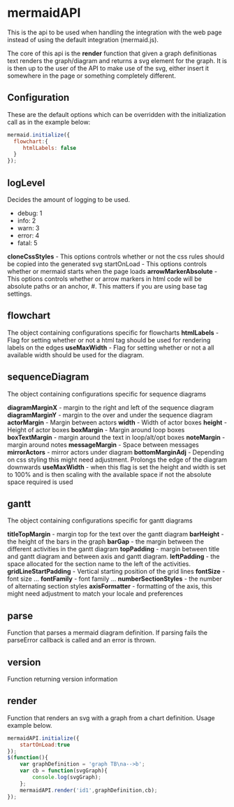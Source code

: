 # mermaidAPI

This is the api to be used when handling the integration with the web page instead of using the default integration (mermaid.js).

The core of this api is the **render** function that given a graph definitionas text renders the graph/diagram and returns a svg element for the graph. It is is then up to the user of the API to make use of the svg, either insert it somewhere in the page or something completely different.


## Configuration

These are the default options which can be overridden with the initialization call as in the example below:

```javascript
mermaid.initialize({
  flowchart:{
     htmlLabels: false
  }
});
```


## logLevel

Decides the amount of logging to be used.

- debug: 1
- info: 2
- warn: 3
- error: 4
- fatal: 5

**cloneCssStyles** - This options controls whether or not the css rules should be copied into the generated svg startOnLoad - This options controls whether or mermaid starts when the page loads
**arrowMarkerAbsolute** - This options controls whether or arrow markers in html code will be absolute paths or an anchor, #. This matters if you are using base tag settings.


## flowchart

The object containing configurations specific for flowcharts
**htmlLabels** - Flag for setting whether or not a html tag should be used for rendering labels on the edges
**useMaxWidth** - Flag for setting whether or not a all available width should be used for the diagram.


## sequenceDiagram

The object containing configurations specific for sequence diagrams

**diagramMarginX** - margin to the right and left of the sequence diagram
**diagramMarginY** - margin to the over and under the sequence diagram
**actorMargin** - Margin between actors
**width** - Width of actor boxes
**height** - Height of actor boxes
**boxMargin** - Margin around loop boxes
**boxTextMargin** - margin around the text in loop/alt/opt boxes
**noteMargin** - margin around notes
**messageMargin** - Space between messages
**mirrorActors** - mirror actors under diagram
**bottomMarginAdj** - Depending on css styling this might need adjustment. Prolongs the edge of the diagram downwards
**useMaxWidth** - when this flag is set the height and width is set to 100% and is then scaling with the available space if not the absolute space required is used


## gantt

The object containing configurations specific for gantt diagrams

**titleTopMargin** - margin top for the text over the gantt diagram
**barHeight** - the height of the bars in the graph
**barGap** - the margin between the different activities in the gantt diagram
**topPadding** - margin between title and gantt diagram and between axis and gantt diagram.
**leftPadding** - the space allocated for the section name to the left of the activities.
**gridLineStartPadding** - Vertical starting position of the grid lines
**fontSize** - font size ...
**fontFamily** - font family ...
**numberSectionStyles** - the number of alternating section styles
**axisFormatter** - formatting of the axis, this might need adjustment to match your locale and preferences


## parse

Function that parses a mermaid diagram definition. If parsing fails the parseError callback is called and an error is thrown.


## version

Function returning version information


## render

Function that renders an svg with a graph from a chart definition. Usage example below.

```javascript
mermaidAPI.initialize({
    startOnLoad:true
});
$(function(){
    var graphDefinition = 'graph TB\na-->b';
    var cb = function(svgGraph){
        console.log(svgGraph);
    };
    mermaidAPI.render('id1',graphDefinition,cb);
});
```
